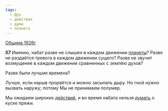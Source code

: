```yaml
---
tags:
  - Дух
  - действие
  - дума
  - планета
---
```


[Община 1926г](https://127.0.0.1:4002/agni/1926)

___57___
Именно, набат разве не слышен в каждом движении [планеты](../../../tags/#планета)? Разве не раздаётся тревога в каждом движении сущего? Разве не звучит возмущение в каждом движении сравненных с землёю духов?    

Разве были лучшие времена?   

Лучше, если нарыв прорвётся и можно засыпать дыру. Но гной нужно вызвать наружу; потому Мы не принимаем полумер.   

Мы ожидаем широких [действий](../../../tags/#действие), и во время набата нельзя [думать](../../../tags/#дума) о куске пряжи.   

